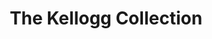 ---
title: "The Kellogg Collection"
url: /mclean/the-kellogg-collection/
shop: interior decoration
---